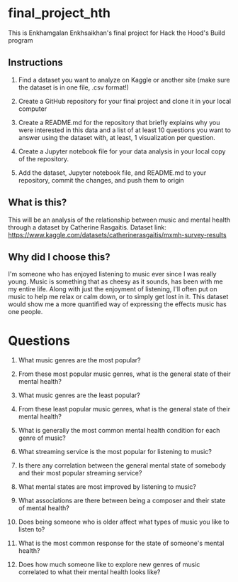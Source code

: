 # final_project_hth
This is Enkhamgalan Enkhsaikhan's final project for Hack the Hood's Build program

## Instructions
1. Find a dataset you want to analyze on Kaggle or another site (make sure the dataset is in one file, .csv format!)

2. Create a GitHub repository for your final project and clone it in your local computer

3. Create a README.md for the repository that briefly explains why you were interested in this data and a list of at least 10 questions you want to answer using the dataset with, at least, 1 visualization per question. 

4. Create a Jupyter notebook file for your data analysis in your local copy of the repository.

5. Add the dataset, Jupyter notebook file, and README.md to your repository, commit the changes, and push them to origin

## What is this?
This will be an analysis of the relationship between music and mental health through a dataset by Catherine Rasgaitis.
Dataset link: https://www.kaggle.com/datasets/catherinerasgaitis/mxmh-survey-results 

## Why did I choose this?
I'm someone who has enjoyed listening to music ever since I was really young. Music is something that as cheesy as it sounds, has been with me my entire life. Along with just the enjoyment of listening, I'll often put on music to help me relax or calm down, or to simply get lost in it. This dataset would show me a more quantified way of expressing the effects music has one people.

# Questions
1. What music genres are the most popular?

2. From these most popular music genres, what is the general state of their mental health?

3. What music genres are the least popular? 

4. From these least popular music genres, what is the general state of their mental health?

5. What is generally the most common mental health condition for each genre of music?

6. What streaming service is the most popular for listening to music?

7. Is there any correlation between the general mental state of somebody and their most popular streaming service?

8. What mental states are most improved by listening to music?

9. What associations are there between being a composer and their state of mental health?
 
10. Does being someone who is older affect what types of music you like to listen to?

11. What is the most common response for the state of someone's mental health?

12. Does how much someone like to explore new genres of music correlated to what their mental health looks like?
